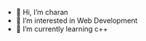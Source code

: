 - 👋 Hi, I’m charan
- 👀 I’m interested in Web Development
- 🌱 I’m currently learning c++


<!---
charanck/charanck is a ✨ special ✨ repository because its `README.md` (this file) appears on your GitHub profile.
You can click the Preview link to take a look at your changes.
--->
